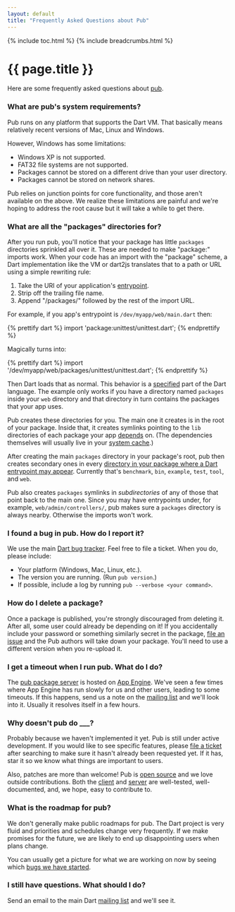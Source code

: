 ```yaml
---
layout: default
title: "Frequently Asked Questions about Pub"
---
```


{% include toc.html %}
{% include breadcrumbs.html %}

# {{ page.title }}

Here are some frequently asked questions about [pub](/tools/pub/).

### What are pub's system requirements?

Pub runs on any platform that supports the Dart VM. That basically means
relatively recent versions of Mac, Linux and Windows.

However, Windows has some limitations:

* Windows XP is not supported.
* FAT32 file systems are not supported.
* Packages cannot be stored on a different drive than your user directory.
* Packages cannot be stored on network shares.

Pub relies on junction points for core functionality, and those aren't
available on the above. We realize these limitations are painful and we're
hoping to address the root cause but it will take a while to get there.

### What are all the "packages" directories for?

After you run pub, you'll notice that your package has little `packages`
directories sprinkled all over it. These are needed to make "package:" imports
work. When your code has an import with the "package" scheme, a Dart
implementation like the VM or dart2js translates that to a path or URL using a
simple rewriting rule:

 1. Take the URI of your application's [entrypoint](glossary.html#entrypoint).
 2. Strip off the trailing file name.
 3. Append "/packages/" followed by the rest of the import URL.

For example, if you app's entrypoint is `/dev/myapp/web/main.dart` then:

{% prettify dart %}
import 'package:unittest/unittest.dart';
{% endprettify %}

Magically turns into:

{% prettify dart %}
import '/dev/myapp/web/packages/unittest/unittest.dart';
{% endprettify %}

Then Dart loads that as normal. This behavior is a [specified][spec] part of
the Dart language. The example only works if you have a directory named
`packages` inside your `web` directory and that directory in turn contains the
packages that your app uses.

[spec]: http://www.dartlang.org/docs/spec/

Pub creates these directories for you. The main one it creates is in the root
of your package. Inside that, it creates symlinks pointing to the `lib`
directories of each package your app [depends][] on. (The dependencies
themselves will usually live in your [system cache][].)

[depends]: glossary.html#dependency
[system cache]: glossary.html#system-cache

After creating the main `packages` directory in your package's root, pub then
creates secondary ones in every [directory in your package where a Dart
entrypoint may appear](glossary.html#entrypoint-directory). Currently that's
`benchmark`, `bin`, `example`, `test`, `tool`, and `web`.

Pub also creates `packages` symlinks in *subdirectories* of any of those that
point back to the main one. Since you may have entrypoints under, for example,
`web/admin/controllers/`, pub makes sure a `packages` directory
is always nearby. Otherwise the imports won't work.

### I found a bug in pub. How do I report it?

We use the main [Dart bug tracker][]. Feel free to file a ticket. When you do,
please include:

[dart bug tracker]: https://code.google.com/p/dart/issues/list

* Your platform (Windows, Mac, Linux, etc.).
* The version you are running. (Run `pub version`.)
* If possible, include a log by running `pub --verbose <your command>`.

### How do I delete a package?

Once a package is published, you're strongly discouraged from deleting it.
After all, some user could already be depending on it! If you accidentally
include your password or something similarly secret in the package,
[file an issue][delete-request] and the Pub authors will take down your
package. You'll need to use a different version when you re-upload it.

[delete-request]: http://code.google.com/p/dart/issues/entry?summary=Request%20to%20delete%20package%20from%20pub&status=Triaged&labels=Type-Task,Priority-Medium,Area-Pub,Pub-DeleteRequest

### I get a timeout when I run pub. What do I do?

The [pub package server][] is hosted on [App Engine][]. We've seen a few times
where App Engine has run slowly for us and other users, leading to some
timeouts. If this happens, send us a note on the [mailing list][] and we'll
look into it. Usually it resolves itself in a few hours.

[pub package server]: http://pub.dartlang.org
[app engine]: https://appengine.google.com
[mailing list]: https://groups.google.com/a/dartlang.org/forum/?fromgroups#!forum/misc

### Why doesn't pub do ___?

Probably because we haven't implemented it yet. Pub is still under active
development. If you would like to see specific features, please
[file a ticket][dart bug tracker] after searching to make sure it hasn't
already been requested yet. If it has, star it so we know what things are
important to users.

Also, patches are more than welcome! Pub is [open source][] and we love outside
contributions. Both the [client][] and [server][] are well-tested,
well-documented, and, we hope, easy to contribute to.

[open source]: https://code.google.com/p/dart/wiki/GettingTheSource?tm=4
[client]: https://code.google.com/p/dart/source/browse/#svn%2Fbranches%2Fbleeding_edge%2Fdart%2Fsdk%2Flib%2F_internal%2Fpub
[server]: https://github.com/dart-lang/pub-dartlang

### What is the roadmap for pub?

We don't generally make public roadmaps for pub. The Dart project is very fluid
and priorities and schedules change very frequently. If we make promises for
the future, we are likely to end up disappointing users when plans change.

You can usually get a picture for what we are working on now by seeing which
[bugs we have started][started].

[started]: https://code.google.com/p/dart/issues/list?can=2&q=Area%3DPub+status%3AStarted+&colspec=ID+Type+Status+Priority+Area+Milestone+Owner+Summary&cells=tiles

### I still have questions. What should I do?

Send an email to the main Dart [mailing list][] and we'll see it.
